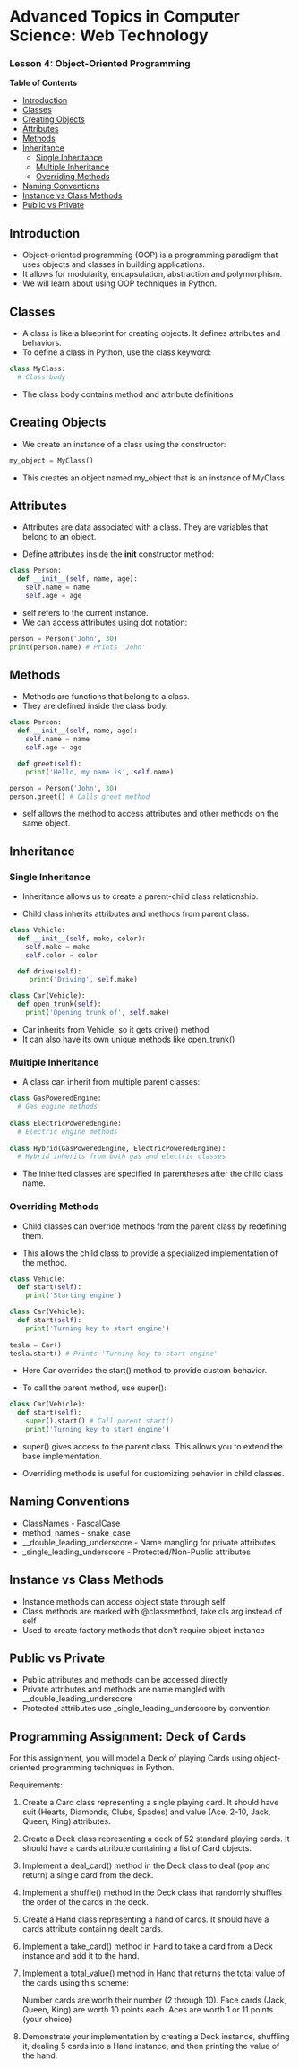 # Advanced Topics in Computer Science: Web Technology
### Lesson 4: Object-Oriented Programming

**Table of Contents**

- [Introduction](#introduction)
- [Classes](#classes)
- [Creating Objects](#creating-objects)  
- [Attributes](#attributes)
- [Methods](#methods)
- [Inheritance](#inheritance)
  - [Single Inheritance](#single-inheritance)
  - [Multiple Inheritance](#multiple-inheritance) 
  - [Overriding Methods](#overriding-methods)
- [Naming Conventions](#naming-conventions) 
- [Instance vs Class Methods](#instance-vs-class-methods)
- [Public vs Private](#public-vs-private)

## Introduction

- Object-oriented programming (OOP) is a programming paradigm that uses objects and classes in building applications.  
- It allows for modularity, encapsulation, abstraction and polymorphism.
- We will learn about using OOP techniques in Python.

## Classes  

- A class is like a blueprint for creating objects. It defines attributes and behaviors.
- To define a class in Python, use the class keyword:

```python
class MyClass:
  # Class body
```

- The class body contains method and attribute definitions

## Creating Objects

- We create an instance of a class using the constructor:

```python
my_object = MyClass() 
```

- This creates an object named my_object that is an instance of MyClass

## Attributes  

- Attributes are data associated with a class. They are variables that belong to an object.

- Define attributes inside the __init__ constructor method:

```python
class Person:
  def __init__(self, name, age):
    self.name = name
    self.age = age
```   

- self refers to the current instance.
- We can access attributes using dot notation:

```python  
person = Person('John', 30)
print(person.name) # Prints 'John'
```

## Methods

- Methods are functions that belong to a class.
- They are defined inside the class body. 

```python
class Person:
  def __init__(self, name, age):
    self.name = name
    self.age = age

  def greet(self):
    print('Hello, my name is', self.name)

person = Person('John', 30)  
person.greet() # Calls greet method
```

- self allows the method to access attributes and other methods on the same object.

## Inheritance

### Single Inheritance

- Inheritance allows us to create a parent-child class relationship.

- Child class inherits attributes and methods from parent class.

```python
class Vehicle:
  def __init__(self, make, color):
    self.make = make
    self.color = color

  def drive(self):
     print('Driving', self.make) 

class Car(Vehicle):
  def open_trunk(self):
    print('Opening trunk of', self.make) 
```

- Car inherits from Vehicle, so it gets drive() method
- It can also have its own unique methods like open_trunk()

### Multiple Inheritance

- A class can inherit from multiple parent classes:

```python
class GasPoweredEngine:
  # Gas engine methods
  
class ElectricPoweredEngine:
  # Electric engine methods
  
class Hybrid(GasPoweredEngine, ElectricPoweredEngine):
  # Hybrid inherits from both gas and electric classes  
```

- The inherited classes are specified in parentheses after the child class name.

### Overriding Methods 

- Child classes can override methods from the parent class by redefining them.

- This allows the child class to provide a specialized implementation of the method.

```python
class Vehicle:
  def start(self): 
    print('Starting engine')

class Car(Vehicle):
  def start(self):
    print('Turning key to start engine')
  
tesla = Car()
tesla.start() # Prints 'Turning key to start engine'
```

- Here Car overrides the start() method to provide custom behavior. 

- To call the parent method, use super():

```python 
class Car(Vehicle):
  def start(self):
    super().start() # Call parent start()  
    print('Turning key to start engine')
```

- super() gives access to the parent class. This allows you to extend the base implementation.

- Overriding methods is useful for customizing behavior in child classes.

## Naming Conventions

- ClassNames - PascalCase  
- method_names - snake_case
- __double_leading_underscore - Name mangling for private attributes
- _single_leading_underscore - Protected/Non-Public attributes

## Instance vs Class Methods

- Instance methods can access object state through self
- Class methods are marked with @classmethod, take cls arg instead of self
- Used to create factory methods that don't require object instance

## Public vs Private 

- Public attributes and methods can be accessed directly
- Private attributes and methods are name mangled with __double_leading_underscore  
- Protected attributes use _single_leading_underscore by convention



## Programming Assignment: Deck of Cards

For this assignment, you will model a Deck of playing Cards using object-oriented programming techniques in Python. 

Requirements:

1. Create a Card class representing a single playing card. It should have suit (Hearts, Diamonds, Clubs, Spades) and value (Ace, 2-10, Jack, Queen, King) attributes.

2. Create a Deck class representing a deck of 52 standard playing cards. It should have a cards attribute containing a list of Card objects.

3. Implement a deal_card() method in the Deck class to deal (pop and return) a single card from the deck.

4. Implement a shuffle() method in the Deck class that randomly shuffles the order of the cards in the deck.

5. Create a Hand class representing a hand of cards. It should have a cards attribute containing dealt cards.

6. Implement a take_card() method in Hand to take a card from a Deck instance and add it to the hand.

7. Implement a total_value() method in Hand that returns the total value of the cards using this scheme:

   Number cards are worth their number (2 through 10). Face cards (Jack, Queen, King) are worth 10 points each. Aces are worth 1 or 11 points (your choice). 

8. Demonstrate your implementation by creating a Deck instance, shuffling it, dealing 5 cards into a Hand instance, and then printing the value of the hand.
